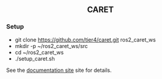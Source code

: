 <h2 align="center">CARET</h2>

### Setup
-  git clone https://github.com/tier4/caret.git ros2_caret_ws
-  mkdir -p ~/ros2_caret_ws/src
-  cd ~/ros2_caret_ws
- ./setup_caret.sh

See the [documentation site](https://tier4.github.io/CARET_doc/main/) site for details.